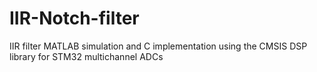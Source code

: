 # IIR-Notch-filter
IIR filter MATLAB simulation and C implementation using the CMSIS DSP library for STM32 multichannel ADCs
